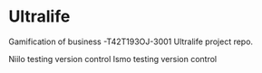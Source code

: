 # Ultralife
Gamification of business -T42T193OJ-3001 Ultralife project repo.

Niilo testing version control
Ismo testing version control